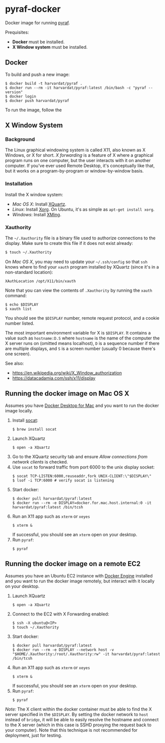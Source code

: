 # pyraf-docker

Docker image for running [pyraf](https://iraf-community.github.io/).

Prequisites:
- **Docker** must be installed.
- **X Window system** must be installed.

## Docker

To build and push a new image:

```
$ docker build -t harvardat/pyraf .
$ docker run --rm -it harvardat/pyraf:latest /bin/bash -c "pyraf --version"
$ docker login
$ docker push harvardat/pyraf
```

To run the image, follow the 

## X Window System

### Background 

The Linux graphical windowing system is called X11, also known as X Windows, or X for short. _X forwarding_ is a feature of X where a graphical program runs on one computer, but the user interacts with it on another computer. If you've ever used Remote Desktop, it's conceptually like that, but it works on a program-by-program or window-by-window basis. 

### Installation

Install the X window system:

- _Mac OS X_: Install [XQuartz](https://www.xquartz.org/).
- _Linux_: Install [Xorg](https://wiki.debian.org/Xorg). On Ubuntu, it's as simple as `apt-get install xorg`.
- _Windows_: Install [XMing](https://sourceforge.net/projects/xming/).

### Xauthority

The `~/.Xauthority` file is a binary file used to authorize connections to the display. Make sure to create this file if it does not exist already:

```sh
$ touch ~/.Xauthority
```

On _Mac OS X_, you may need to update your `~/.ssh/config` so that `ssh` knows where to find your `xauth` program installed by XQuartz (since it's in a non-standard location):

```
XAuthLocation /opt/X11/bin/xauth
```

Note that you can view the contents of `.Xauthority` by running the `xauth` command:

```
$ echo $DISPLAY
$ xauth list
```

You should see the `$DISPLAY` number, remote request protocol, and a cookie number listed. 

The most important environment variable for X is `$DISPLAY`. It contains a value such as `hostname:D.S` where `hostname` is the name of the computer the X server runs on (omitted means localhost), `D` is a sequence number if there are multiple displays, and `S` is a screen number (usually 0 because there's one screen). 

See also:
- https://en.wikipedia.org/wiki/X_Window_authorization
- https://datacadamia.com/ssh/x11/display

## Running the docker image on Mac OS X

Assumes you have [Docker Desktop for Mac](https://docs.docker.com/desktop/mac/install/) and you want to run the docker image locally.

1. Install [socat](https://linux.die.net/man/1/socat):
    ```
    $ brew install socat
    ```
2. Launch XQuartz
    ```
    $ open -a XQuartz
    ```
3. Go to the XQuartz security tab and ensure _Allow connections from network clients_ is checked.
4. Use `socat` to forward traffic from port 6000 to the unix display socket:
    ```
    $ socat TCP-LISTEN:6000,reuseaddr,fork UNIX-CLIENT:\"$DISPLAY\"
    $ lsof -i TCP:6000 # verify socat is listening
    ```
5. Start docker:
    ```
    $ docker pull harvardat/pyraf:latest
    $ docker run --rm -e DISPLAY=docker.for.mac.host.internal:0 -it harvardat/pyraf:latest /bin/tcsh
    ```
6. Run an X11 app such as `xterm` or `xeyes`
    ```
    $ xterm &
    ```
    If successful, you should see an `xterm` open on your desktop. 
7. Run `pyraf`:
    ```
    $ pyraf
    ```

## Running the docker image on a remote EC2

Assumes you have an Ubuntu EC2 instance with [Docker Engine](https://docs.docker.com/engine/install/ubuntu/) installed and you want to run the docker image remotely, but interact with it locally on your desktop. 

1. Launch XQuartz
    ```
    $ open -a XQuartz
    ```
2. Connect to the EC2 with X Forwarding enabled:
    ```
    $ ssh -X ubuntu@<IP>
    $ touch ~/.Xauthority
    ```
3. Start docker:
    ```
    $ docker pull harvardat/pyraf:latest
    $ docker run --rm -e DISPLAY --network host -v "$HOME/.Xauthority:/root/.Xauthority:rw" -it harvardat/pyraf:latest /bin/tcsh
    ```
4. Run an X11 app such as `xterm` or `xeyes`
    ```
    $ xterm &
    ```
    If successful, you should see an `xterm` open on your desktop. 
5. Run `pyraf`:
    ```
    $ pyraf
    ```

_Note:_ The X client within the docker container must be able to find the X server specified in the `$DISPLAY`. By setting the docker network to `host` instead of `bridge`, it will be able to easily resolve the hostname and connect to the X server (which in this case is SSHD proxying the request back to your computer). Note that this technique is not recommended for deployment, just for testing.
